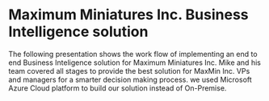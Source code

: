 # Maximum Miniatures Inc. Business Intelligence solution
The following presentation shows the work flow of implementing an end to end Business Inteligence solution for Maximum Miniatures Inc.
Mike and his team covered all stages to provide the best solution for MaxMin Inc. VPs and managers for a smarter decision making process.
we used Microsoft Azure Cloud platform to build our solution instead of On-Premise.
